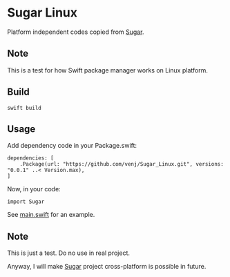 Sugar Linux
===========

Platform independent codes copied from [Sugar](https://github.com/venj/Sugar).

Note
----

This is a test for how Swift package manager works on Linux platform.

Build
-----

```
swift build
```

Usage
-----

Add dependency code in your Package.swift:

```
dependencies: [
    .Package(url: "https://github.com/venj/Sugar_Linux.git", versions: "0.0.1" ..< Version.max),
]
```

Now, in your code:

```
import Sugar
```

See [main.swift](Sources/main.swift) for an example.

Note
----

This is just a test. Do no use in real project. 

Anyway, I will make [Sugar](https://github.com/venj/Sugar) project cross-platform is possible in future. 
